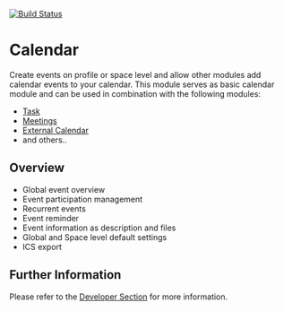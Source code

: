 [![Build Status](https://travis-ci.org/humhub/humhub-modules-calendar.svg?branch=master)](https://travis-ci.org/humhub/humhub-modules-calendar)

# Calendar

Create events on profile or space level and allow other modules add calendar events to your calendar. This module
serves as basic calendar module and can be used in combination with the following modules:

 - [Task](https://www.humhub.com/marketplace/tasks/)
 - [Meetings](https://www.humhub.com/marketplace/meeting/)
 - [External Calendar](https://www.humhub.com/marketplace/meeting/)
 - and others..
 
## Overview

 - Global event overview
 - Event participation management
 - Recurrent events
 - Event reminder
 - Event information as description and files
 - Global and Space level default settings
 - ICS export
 
## Further Information

Please refer to the [Developer Section](DEVELOPER.md) for more information.
